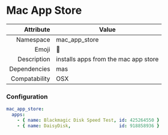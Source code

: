# Mac App Store

| Attribute     | Value                                     |
|--------------:|-------------------------------------------|
| Namespace     | mac_app_store                             |
| Emoji         | 🍏                                        |
| Description   | installs apps  from the mac app store     |
| Dependencies  | mas                                       |
| Compatability | OSX                                       |

### Configuration

```yml
mac_app_store:
  apps:
    - { name: Blackmagic Disk Speed Test, id: 425264550 }
    - { name: DaisyDisk,                  id: 918858936 }
```
